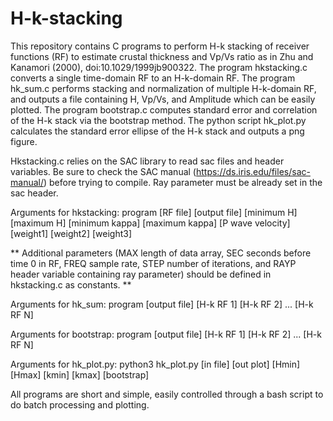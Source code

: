 # H-k-stacking

This repository contains C programs to perform H-k stacking of receiver functions (RF) to estimate crustal thickness and Vp/Vs ratio as in Zhu and Kanamori (2000), doi:10.1029/1999jb900322.
The program hkstacking.c converts a single time-domain RF to an H-k-domain RF.
The program hk_sum.c performs stacking and normalization of multiple H-k-domain RF, and outputs a file containing H, Vp/Vs, and Amplitude which can be easily plotted.
The program bootstrap.c computes standard error and correlation of the H-k stack via the bootstrap method.
The python script hk_plot.py calculates the standard error ellipse of the H-k stack and outputs a png figure.

Hkstacking.c relies on the SAC library to read sac files and header variables. Be sure to check the SAC manual (https://ds.iris.edu/files/sac-manual/) before trying to compile. Ray parameter must be already set in the sac header.

Arguments for hkstacking:
  program [RF file] [output file] [minimum H] [maximum H] [minimum kappa] [maximum kappa] [P wave velocity] [weight1] [weight2] [weight3]

** Additional parameters (MAX length of data array, SEC seconds before time 0 in RF, FREQ sample rate, STEP number of iterations, and RAYP header variable containing ray parameter) should be defined in hkstacking.c as constants. **

Arguments for hk_sum:
  program [output file] [H-k RF 1] [H-k RF 2] ... [H-k RF N]
  
Arguments for bootstrap:
  program [output file] [H-k RF 1] [H-k RF 2] ... [H-k RF N]
  
Arguments for hk_plot.py:
  python3 hk_plot.py [in file] [out plot] [Hmin] [Hmax] [kmin] [kmax] [bootstrap]
  
All programs are short and simple, easily controlled through a bash script to do batch processing and plotting.
 
